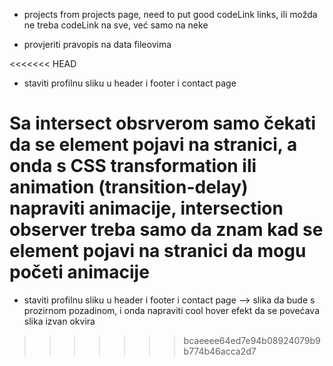 -   projects from projects page, need to put good codeLink links, ili možda ne treba codeLink na sve, već samo na neke

-   provjeriti pravopis na data fileovima

<<<<<<< HEAD
-   staviti profilnu sliku u header i footer i contact page

Sa intersect obsrverom samo čekati da se element pojavi na stranici, a onda s CSS transformation ili animation (transition-delay) napraviti animacije, intersection observer treba samo da znam kad se element pojavi na stranici da mogu početi animacije
=======
-   staviti profilnu sliku u header i footer i contact page --> slika da bude s prozirnom pozadinom, i onda napraviti cool hover efekt da se povećava slika izvan okvira
>>>>>>> bcaeeee64ed7e94b08924079b9b774b46acca2d7
